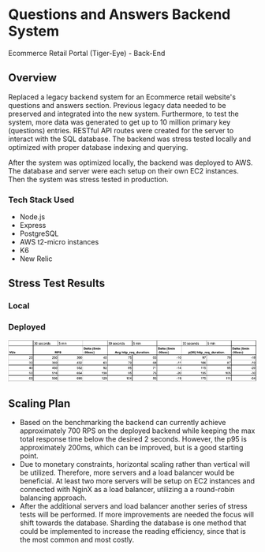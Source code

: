 # Questions and Answers Backend System
Ecommerce Retail Portal (Tiger-Eye) - Back-End

## Overview

Replaced a legacy backend system for an Ecommerce retail website's questions and answers section. Previous legacy data needed to be preserved and integrated into the new system. Furthermore, to test the system, more data was generated to get up to 10 million primary key (questions) entries. RESTful API routes were created for the server to interact with the SQL database. The backend was stress tested locally and optimized with proper database indexing and querying.

After the system was optimized locally, the backend was deployed to AWS. The database and server were each setup on their own EC2 instances. Then the system was stress tested in production. 

### Tech Stack Used

* Node.js
* Express
* PostgreSQL
* AWS t2-micro instances
* K6
* New Relic

## Stress Test Results

### Local 

### Deployed

![table](/images/table.png)

## Scaling Plan
<ul>
<li> Based on the benchmarking the backend can currently achieve approximately 700 RPS on the deployed backend while keeping the max total response time below the desired 2 seconds. However, the p95 is approximately 200ms, which can be improved, but is a good starting point.
</li>
<li> Due to monetary constraints, horizontal scaling rather than vertical will be utilized. Therefore, more servers and a load balancer would be beneficial. At least two more servers will be setup on EC2 instances and connected with NginX as a load balancer, utilizing a a round-robin balancing approach.
</li>
<li> After the additional servers and load balancer another series of stress tests will be performed. If more improvements are needed the focus will shift towards the database. Sharding the database is one method that could be implemented to increase the reading efficiency, since that is the most common and most costly.
</li>
</ul>

